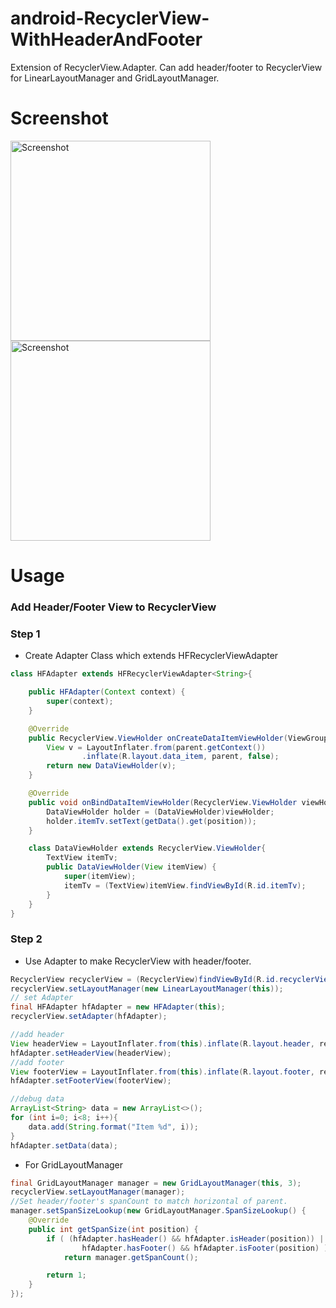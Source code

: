 # android-RecyclerView-WithHeaderAndFooter
Extension of RecyclerView.Adapter. Can add header/footer to RecyclerView for LinearLayoutManager and GridLayoutManager.

# Screenshot
<p>
   <img src="https://raw.github.com/u3breeze/android-RecyclerView-WithHeaderAndFooter/master/screenshot_list.png" width="320" alt="Screenshot"/>
   <img src="https://raw.github.com/u3breeze/android-RecyclerView-WithHeaderAndFooter/master/screenshot_grid.png" width="320" alt="Screenshot"/>
</p>

# Usage

###  Add Header/Footer View to RecyclerView
###  Step 1

* Create Adapter Class which extends HFRecyclerViewAdapter

```java
class HFAdapter extends HFRecyclerViewAdapter<String>{

    public HFAdapter(Context context) {
        super(context);
    }

    @Override
    public RecyclerView.ViewHolder onCreateDataItemViewHolder(ViewGroup parent, int viewType) {
        View v = LayoutInflater.from(parent.getContext())
                .inflate(R.layout.data_item, parent, false);
        return new DataViewHolder(v);
    }

    @Override
    public void onBindDataItemViewHolder(RecyclerView.ViewHolder viewHolder, int position) {
        DataViewHolder holder = (DataViewHolder)viewHolder;
        holder.itemTv.setText(getData().get(position));
    }

    class DataViewHolder extends RecyclerView.ViewHolder{
        TextView itemTv;
        public DataViewHolder(View itemView) {
            super(itemView);
            itemTv = (TextView)itemView.findViewById(R.id.itemTv);
        }
    }
}
```

###  Step 2

* Use Adapter to make RecyclerView with header/footer.

```java
RecyclerView recyclerView = (RecyclerView)findViewById(R.id.recyclerView);
recyclerView.setLayoutManager(new LinearLayoutManager(this));
// set Adapter
final HFAdapter hfAdapter = new HFAdapter(this);
recyclerView.setAdapter(hfAdapter);

//add header
View headerView = LayoutInflater.from(this).inflate(R.layout.header, recyclerView, false);
hfAdapter.setHeaderView(headerView);
//add footer
View footerView = LayoutInflater.from(this).inflate(R.layout.footer, recyclerView, false);
hfAdapter.setFooterView(footerView);

//debug data
ArrayList<String> data = new ArrayList<>();
for (int i=0; i<8; i++){
    data.add(String.format("Item %d", i));
}
hfAdapter.setData(data);
```

* For GridLayoutManager

```java
final GridLayoutManager manager = new GridLayoutManager(this, 3);
recyclerView.setLayoutManager(manager);
//Set header/footer's spanCount to match horizontal of parent.
manager.setSpanSizeLookup(new GridLayoutManager.SpanSizeLookup() {
    @Override
    public int getSpanSize(int position) {
        if ( (hfAdapter.hasHeader() && hfAdapter.isHeader(position)) ||
                hfAdapter.hasFooter() && hfAdapter.isFooter(position) )
            return manager.getSpanCount();

        return 1;
    }
});
```


